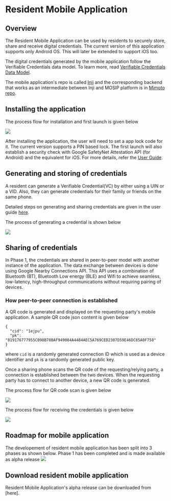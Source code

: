 # Resident Mobile Application

## Overview
The Resident Mobile Application can be used by residents to securely store, share and receive digital credentials. The current version of this application supports only Android OS. This will later be extended to support iOS too.

The digital credentials generated by the mobile application follow the Verifiable Credentials data model. To learn more, read [Verifiable Credentials Data Model](https://www.w3.org/TR/vc-data-model/#:~:text=A%20verifiable%20credential%20is%20a,can%20be%20about%20different%20subjects).

The mobile application's repo is called [Inji](https://github.com/mosip/inji) and the corresponding backend that works as an intermediate between Inji and MOSIP platform is in [Mimoto repo](https://github.com/mosip/mimoto).

## Installing the application

The process flow for installation and first launch is given below

![](_images/app-install-launch-process.jpg)

After installing the application, the user will need to set a app lock code for it. The current version supports a PIN based lock. The first launch will also establish a security check with Google SafetyNet Attestation API (for Android) and the equivalent for iOS. For more details, refer the [User Guide](https://docs.mosip.io/1.2.0/modules/mobile-application/mobile-id-app-user-guide).

## Generating and storing of credentials

A resident can generate a Verifiable Credential(VC) by either using a UIN or a VID. Also, they can generate credentials for their family or friends on the same phone.

Detailed steps on generating and sharing credentials are given in the user guide [here](https://github.com/mosip/documentation/blob/1.2.0/docs/mobile-id-app-user-guide.md).

The process of generating a credential is shown below

![](_images/app-generating-credential-process.jpg)

## Sharing of credentials

In Phase 1, the credentials are shared in peer-to-peer model with another instance of the application. The data exchange between devices is done using Google Nearby Connections API. This API uses a combination of Bluetooth (BT), Bluetooth Low energy (BLE) and Wifi to achieve seamless, low-latency, high-throughput communications without requiring pairing of devices.


### How peer-to-peer connection is established
A QR code is generated and displayed on the requesting party's mobile application. A sample QR code json content is given below

```
{
  "cid": "1ejpu",
  "pk": "819176777955C098B78BAF949084A4484AEC5A769CED2307D59E46DC85A0F758"
}
```
where ```cid``` is a randomly generated connection ID which is used as a device identifier and ```pk``` is a randomly generated public key.

Once a sharing phone scans the QR code of the requesting/relying party, a connection is established between the two devices. When the requesting party has to connect to another device, a new QR code is generated.

The process flow for QR code scan is given below

![](_images/app-qr-code-scan-process.jpg)
  
The process flow for receiving the credentials is given below

![](_images/app-receiving-credential-process.jpg)


## Roadmap for mobile application
The developement of resident mobile application has been split into 3 phases as shown below. Phase 1 has been completed and is made available as alpha release
![](_images/mobile-app-roadmap.png)

## Download resident mobile application
Resident Mobile Application's alpha release can be downloaded from [here].
